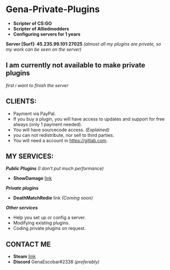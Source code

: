 # Gena-Private-Plugins
* **Scripter of CS:GO**
* **Scripter of Alliedmodders**
* **Configuring servers for 1 years**

**Server [Surf]: 45.235.99.101:27025**
*(almost all my plugins are private, so my work can be seen on the server)*


## I am currently not available to make private plugins
*first i want to finish the server*

## CLIENTS:
* Payment via PayPal.
* If you buy a plugin, you will have access to updates and support for free always (only 1 payment needed).
* You will have sourcecode access. *(Explained)*
* you can not redistribute, nor sell to third parties.
* You will need a account in https://gitlab.com.

## MY SERVICES:
***Public Plugins*** *(I don't put much performance)*
* **ShowDamage**
[link](https://forums.alliedmods.net/showthread.php?t=337879)

***Private plugins***
* **DeathMatchRedie** link *(Coming soon)*

***Other services***
* Help you set up or config a server.
* Modifying existing plugins.
* Coding private plugins on request.

## CONTACT ME
* **Steam** [link](https://steamcommunity.com/id/genaescobar)
* **Discord** GenaEscobar#2338
*(preferably)*
